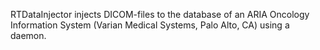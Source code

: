 RTDataInjector injects DICOM-files to the database of an ARIA Oncology Information System (Varian Medical Systems, Palo Alto, CA) using a daemon. 
